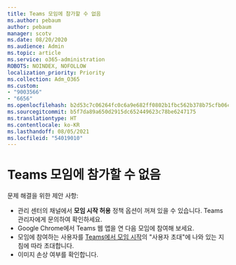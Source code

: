 ```yaml
---
title: Teams 모임에 참가할 수 없음
ms.author: pebaum
author: pebaum
manager: scotv
ms.date: 08/20/2020
ms.audience: Admin
ms.topic: article
ms.service: o365-administration
ROBOTS: NOINDEX, NOFOLLOW
localization_priority: Priority
ms.collection: Adm_O365
ms.custom:
- "9003566"
- "6656"
ms.openlocfilehash: b2d53c7c06264fc0c6a9e682ff0802b1fbc562b378b75cfb06ca330492dfcf22
ms.sourcegitcommit: b5f7da89a650d2915dc652449623c78be6247175
ms.translationtype: HT
ms.contentlocale: ko-KR
ms.lasthandoff: 08/05/2021
ms.locfileid: "54019010"
---
```

# <a name="cant-join-teams-meeting"></a>Teams 모임에 참가할 수 없음

문제 해결을 위한 제안 사항:  

- 관리 센터의 채널에서 **모임 시작 허용** 정책 옵션이 꺼져 있을 수 있습니다. Teams 관리자에게 문의하여 확인하세요.
- Google Chrome에서 Teams 웹 앱을 연 다음 모임에 참여해 보세요.
- 모임에 참여하는 사용자를 [Teams에서 모임 시작](https://support.microsoft.com/office/start-an-instant-meeting-in-teams-ff95e53f-8231-4739-87fa-00b9723f4ef5)의 "사용자 초대"에 나와 있는 지침에 따라 초대합니다.
- 이미지 손상 여부를 확인합니다.
